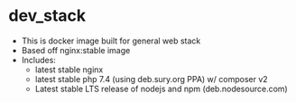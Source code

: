 # dev_stack
- This is docker image built for general web stack
- Based off nginx:stable image
- Includes:
    - latest stable nginx
    - latest stable php 7.4 (using deb.sury.org PPA) w/ composer v2
    - Latest stable LTS release of nodejs and npm (deb.nodesource.com)
    
